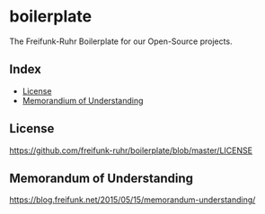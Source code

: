 # boilerplate
The Freifunk-Ruhr Boilerplate for our Open-Source projects.

## Index
* [License](license)
* [Memorandium of Understanding](Memorandium_of_Understanding)

## License
https://github.com/freifunk-ruhr/boilerplate/blob/master/LICENSE

## Memorandum of Understanding
https://blog.freifunk.net/2015/05/15/memorandum-understanding/
